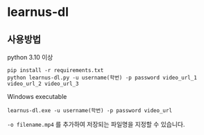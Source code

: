 # learnus-dl

## 사용방법

python 3.10 이상
```
pip install -r requirements.txt
python learnus-dl.py -u username(학번) -p password video_url_1 video_url_2 video_url_3
```
Windows executable
```
learnus-dl.exe -u username(학번) -p password video_url
```
`-o filename.mp4` 를 추가하여 저장되는 파일명을 지정할 수 있습니다.